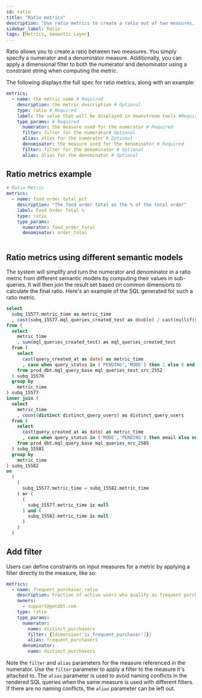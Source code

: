 ```yaml
---
id: ratio
title: "Ratio metrics"
description: "Use ratio metrics to create a ratio out of two measures. "
sidebar_label: Ratio
tags: [Metrics, Semantic Layer]
---
```


Ratio allows you to create a ratio between two measures. You simply specify a numerator and a denominator measure. Additionally, you can apply a dimensional filter to both the numerator and denominator using a constraint string when computing the metric. 

The following displays the full spec for ratio metrics, along with an example:

```yaml
metrics:
  - name: the metric name # Required
    description: the metric description # Optional
    type: ratio # Required
    label: The value that will be displayed in downstream tools #Required
    type_params: # Required
      numerator: the measure used for the numerator # Required
      filter: filter for the numerator# Optional
      alias: alias for the numerator # Optional
      denominator: the measure used for the denominator # Required
      filter: filter for the denominator # Optional
      alias: alias for the denominator # Optional
```

## Ratio metrics example

```yaml
# Ratio Metric
metrics:
  - name: food_order_total_pct
    description: "The food order total as the % of the total order"
    label: Food Order Total % 
    type: ratio
    type_params: 
      numerator: food_order_total
      denominator: order_total
  
```
## Ratio metrics using different semantic models

The system will simplify and turn the numerator and denominator in a ratio metric from different semantic models by computing their values in sub-queries. It will then join the result set based on common dimensions to calculate the final ratio. Here's an example of the SQL generated for such a ratio metric.


```sql
select
  subq_15577.metric_time as metric_time
  , cast(subq_15577.mql_queries_created_test as double) / cast(nullif(subq_15582.distinct_query_users, 0) as double) as mql_queries_per_active_user
from (
  select
    metric_time
    , sum(mql_queries_created_test) as mql_queries_created_test
  from (
    select
      cast(query_created_at as date) as metric_time
      , case when query_status in ('PENDING','MODE') then 1 else 0 end as mql_queries_created_test
    from prod_dbt.mql_query_base mql_queries_test_src_2552 
  ) subq_15576
  group by
    metric_time
) subq_15577
inner join (
  select
    metric_time
    , count(distinct distinct_query_users) as distinct_query_users
  from (
    select
      cast(query_created_at as date) as metric_time
      , case when query_status in ('MODE','PENDING') then email else null end as distinct_query_users
    from prod_dbt.mql_query_base mql_queries_src_2585 
  ) subq_15581
  group by
    metric_time
) subq_15582
on
  (
    (
      subq_15577.metric_time = subq_15582.metric_time
    ) or (
      (
        subq_15577.metric_time is null
      ) and (
        subq_15582.metric_time is null
      )
    )
  )
```

## Add filter

Users can define constraints on input measures for a metric by applying a filter directly to the measure, like so:

```yaml
metrics:
  - name: frequent_purchaser_ratio
    description: Fraction of active users who qualify as frequent purchasers
    owners:
      - support@getdbt.com
    type: ratio
    type_params:
      numerator:
        name: distinct_purchasers
        filter: {{dimension('is_frequent_purchaser')}}
        alias: frequent_purchasers
      denominator:
        name: distinct_purchasers
```

Note the `filter` and `alias` parameters for the measure referenced in the numerator. Use the `filter` parameter to apply a filter to the measure it's attached to. The `alias` parameter is used to avoid naming conflicts in the rendered SQL queries when the same measure is used with different filters. If there are no naming conflicts, the `alias` parameter can be left out.
